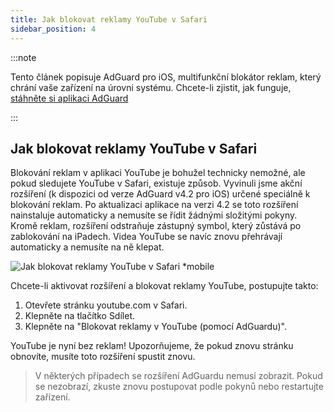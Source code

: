 ```yaml
---
title: Jak blokovat reklamy YouTube v Safari
sidebar_position: 4
---  
```


:::note

Tento článek popisuje AdGuard pro iOS, multifunkční blokátor reklam, který chrání vaše zařízení na úrovni systému. Chcete-li zjistit, jak funguje, [stáhněte si aplikaci AdGuard](https://adguard.com/download.html?auto=true)

:::

## Jak blokovat reklamy YouTube v Safari

Blokování reklam v aplikaci YouTube je bohužel technicky nemožné, ale pokud sledujete YouTube v Safari, existuje způsob. Vyvinuli jsme akční rozšíření (k dispozici od verze AdGuard v4.2 pro iOS) určené speciálně k blokování reklam. Po aktualizaci aplikace na verzi 4.2 se toto rozšíření nainstaluje automaticky a nemusíte se řídit žádnými složitými pokyny. Kromě reklam, rozšíření odstraňuje zástupný symbol, který zůstává po zablokování na iPadech. Videa YouTube se navíc znovu přehrávají automaticky a nemusíte na ně klepat.

![Jak blokovat reklamy YouTube v Safari *mobile](https://cdn.adtidy.org/public/Adguard/Blog/ios_safari_extension.png)

Chcete-li aktivovat rozšíření a blokovat reklamy YouTube, postupujte takto:

1. Otevřete stránku youtube.com v Safari.
2. Klepněte na tlačítko Sdílet.
3. Klepněte na "Blokovat reklamy v YouTube (pomocí AdGuardu)".

YouTube je nyní bez reklam! Upozorňujeme, že pokud znovu stránku obnovíte, musíte toto rozšíření spustit znovu.

> V některých případech se rozšíření AdGuardu nemusí zobrazit. Pokud se nezobrazí, zkuste znovu postupovat podle pokynů nebo restartujte zařízení.
